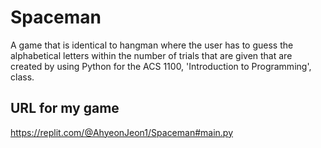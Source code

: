 # Spaceman
A game that is identical to hangman where the user has to guess the alphabetical letters within the number of trials that are given that are created by using Python for the ACS 1100, 'Introduction to Programming', class. 

## URL for my game
https://replit.com/@AhyeonJeon1/Spaceman#main.py
